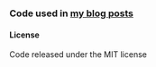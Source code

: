 ### Code used in [my blog posts](https://subhabratachoudhury.com/posts/)

#### License

Code released under the MIT license
